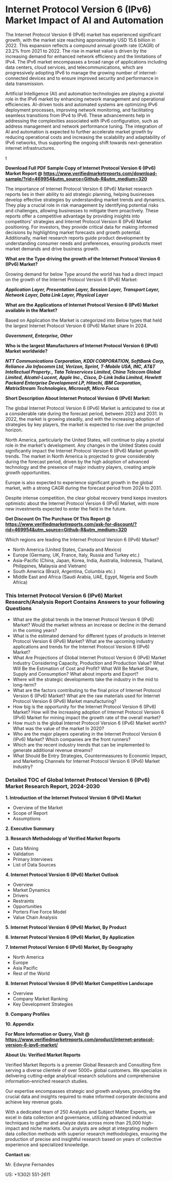 <meta name="title" content="Global Internet Protocol Version 6 (IPv6) Market Impact of AI and Automation"><meta name="description" content="The Internet Protocol Version 6 (IPv6) market has experienced significant growth, with the market size reaching approximately USD 15.6 billion in 2022. This expansion "><meta name="title" content="Internet Protocol Version 6 (IPv6) Market Size, Share, Scope, Trends, Growth, Opportunities, Analysis, Forecast"><h1>Internet Protocol Version 6 (IPv6) Market Impact of AI and Automation</h1><p>The Internet Protocol Version 6 (IPv6) market has experienced significant growth, with the market size reaching approximately USD 15.6 billion in 2022. This expansion reflects a compound annual growth rate (CAGR) of 23.2% from 2021 to 2022. The rise in market value is driven by the increasing demand for enhanced network efficiency and the limitations of IPv4. The IPv6 market encompasses a broad range of applications including data centers, cloud services, and telecommunications, which are progressively adopting IPv6 to manage the growing number of internet-connected devices and to ensure improved security and performance in data transmission.</p><p>Artificial Intelligence (AI) and automation technologies are playing a pivotal role in the IPv6 market by enhancing network management and operational efficiencies. AI-driven tools and automated systems are optimizing IPv6 deployment processes, improving network monitoring, and facilitating seamless transitions from IPv4 to IPv6. These advancements help in addressing the complexities associated with IPv6 configuration, such as address management and network performance tuning. The integration of AI and automation is expected to further accelerate market growth by reducing operational costs and increasing the scalability and adaptability of IPv6 networks, thus supporting the ongoing shift towards next-generation internet infrastructures.</p>t</p><p id="" class=""><strong>Download Full PDF Sample Copy of Internet Protocol Version 6 (IPv6) Market Report @ <a href="https://www.verifiedmarketreports.com/download-sample/?rid=469954&utm_source=Github-R&utm_medium=320" target="_blank">https://www.verifiedmarketreports.com/download-sample/?rid=469954&utm_source=Github-R&utm_medium=320</a></strong></p><p>The importance of&nbsp;Internet Protocol Version 6 (IPv6) Market research reports lies in their ability to aid strategic planning, helping businesses develop effective strategies by understanding market trends and dynamics. They play a crucial role in risk management by identifying potential risks and challenges, allowing businesses to mitigate them proactively. These reports offer a competitive advantage by providing insights into competitors' strategies and Internet Protocol Version 6 (IPv6) Market positioning. For investors, they provide critical data for making informed decisions by highlighting market forecasts and growth potential. Additionally, market research reports guide product development by understanding consumer needs and preferences, ensuring products meet market demands and drive business growth.</p><p><strong>What are the&nbsp;Type driving the growth of the Internet Protocol Version 6 (IPv6) Market?</strong></p><p id="" class="">Growing demand for below Type around the world has had a direct impact on the growth of the Internet Protocol Version 6 (IPv6) Market:</p><em><strong>Application Layer, Presentation Layer, Session Layer, Transport Layer, Network Layer, Data Link Layer, Physical Layer</strong></em></p><strong>What are the&nbsp;Applications&nbsp;of Internet Protocol Version 6 (IPv6) Market available in the Market?</strong></p><p id="" class="">Based on Application the Market is categorized into Below types that held the largest Internet Protocol Version 6 (IPv6) Market share In 2024.</p><em><strong>Government, Enterprise, Other</strong></em></p><strong>Who is the largest Manufacturers of Internet Protocol Version 6 (IPv6) Market worldwide?</strong></p><p><em><strong>NTT Communications Corporation, KDDI CORPORATION, SoftBank Corp, Reliance Jio Infocomm Ltd, Verizon, Sprint, T-Mobile USA, INC, AT&T Intellectual Property., Tata Teleservices Limited, China Telecom Global Limited, Alcatel-Lucent, Apple Inc., Cisco, D-Link India Limited, Hewlett Packard Enterprise Development LP, Hitachi, IBM Corporation, MatrixStream Technologies, Microsoft, Micro Focus</strong></em></p><p id="" class=""><strong>Short Description About Internet Protocol Version 6 (IPv6) Market:</strong></p><p>The global Internet Protocol Version 6 (IPv6) Market is anticipated to rise at a considerable rate during the forecast period, between 2023 and 2031. In 2022, the market is growing steadily, and with the increasing adoption of strategies by key players, the market is expected to rise over the projected horizon.</p><p>North America, particularly the United States, will continue to play a pivotal role in the market's development. Any changes in the United States could significantly impact the Internet Protocol Version 6 (IPv6) Market growth trends. The market in North America is projected to grow considerably during the forecast period, driven by the high adoption of advanced technology and the presence of major industry players, creating ample growth opportunities.</p><p>Europe is also expected to experience significant growth in the global market, with a strong CAGR during the forecast period from 2024 to 2031.</p><p>Despite intense competition, the clear global recovery trend keeps investors optimistic about the Internet Protocol Version 6 (IPv6) Market, with more new investments expected to enter the field in the future.</p><p id="" class=""><strong>Get Discount On The Purchase Of This Report @ <a href="https://www.verifiedmarketreports.com/ask-for-discount/?rid=469954&utm_source=Github-R&utm_medium=320" target="_blank">https://www.verifiedmarketreports.com/ask-for-discount/?rid=469954&utm_source=Github-R&utm_medium=320</a></strong></p>Which regions are leading the Internet Protocol Version 6 (IPv6) Market?</p><ul><li>North America (United States, Canada and Mexico)</li><li>Europe (Germany, UK, France, Italy, Russia and Turkey etc.)</li><li>Asia-Pacific (China, Japan, Korea, India, Australia, Indonesia, Thailand, Philippines, Malaysia and Vietnam)</li><li>South America (Brazil, Argentina, Columbia etc.)</li><li>Middle East and Africa (Saudi Arabia, UAE, Egypt, Nigeria and South Africa)</li></ul><h3 id="" class="">This Internet Protocol Version 6 (IPv6) Market Research/Analysis Report Contains Answers to your following Questions</h3><ul><li>What are the global trends in the Internet Protocol Version 6 (IPv6) Market? Would the market witness an increase or decline in the demand in the coming years?</li><li>What is the estimated demand for different types of products in Internet Protocol Version 6 (IPv6) Market? What are the upcoming industry applications and trends for the Internet Protocol Version 6 (IPv6) Market?</li><li>What Are Projections of Global Internet Protocol Version 6 (IPv6) Market Industry Considering Capacity, Production and Production Value? What Will Be the Estimation of Cost and Profit? What Will Be Market Share, Supply and Consumption? What about imports and Export?</li><li>Where will the strategic developments take the industry in the mid to long-term?</li><li>What are the factors contributing to the final price of Internet Protocol Version 6 (IPv6) Market? What are the raw materials used for Internet Protocol Version 6 (IPv6) Market manufacturing?</li><li>How big is the opportunity for the Internet Protocol Version 6 (IPv6) Market? How will the increasing adoption of Internet Protocol Version 6 (IPv6) Market for mining impact the growth rate of the overall market?</li><li>How much is the global Internet Protocol Version 6 (IPv6) Market worth? What was the value of the market In 2020?</li><li>Who are the major players operating in the Internet Protocol Version 6 (IPv6) Market? Which companies are the front runners?</li><li>Which are the recent industry trends that can be implemented to generate additional revenue streams?</li><li>What Should Be Entry Strategies, Countermeasures to Economic Impact, and Marketing Channels for Internet Protocol Version 6 (IPv6) Market Industry?</li></ul><h3 id="" class="">Detailed TOC of Global Internet Protocol Version 6 (IPv6) Market Research Report, 2024-2030</h3><p id="" class=""><strong>1. Introduction of the Internet Protocol Version 6 (IPv6) Market</strong></p><ul><li>Overview of the Market</li><li>Scope of Report</li><li>Assumptions</li></ul><p id="" class=""><strong>2. Executive Summary</strong></p><p id="" class=""><strong>3. Research Methodology of Verified Market Reports</strong></p><ul><li>Data Mining</li><li>Validation</li><li>Primary Interviews</li><li>List of Data Sources</li></ul><p id="" class=""><strong>4. Internet Protocol Version 6 (IPv6) Market Outlook</strong></p><ul><li>Overview</li><li>Market Dynamics</li><li>Drivers</li><li>Restraints</li><li>Opportunities</li><li>Porters Five Force Model</li><li>Value Chain Analysis</li></ul><p id="" class=""><strong>5. Internet Protocol Version 6 (IPv6) Market, By Product</strong></p><p id="" class=""><strong>6. Internet Protocol Version 6 (IPv6) Market, By Application</strong></p><p id="" class=""><strong>7. Internet Protocol Version 6 (IPv6) Market, By Geography</strong></p><ul><li>North America</li><li>Europe</li><li>Asia Pacific</li><li>Rest of the World</li></ul><p id="" class=""><strong>8. Internet Protocol Version 6 (IPv6) Market Competitive Landscape</strong></p><ul><li>Overview</li><li>Company Market Ranking</li><li>Key Development Strategies</li></ul><p id="" class=""><strong>9. Company Profiles</strong></p><p id="" class=""><strong>10. Appendix</strong></p><p id="" class=""><strong>For More Information or Query, Visit @ <a href="https://www.verifiedmarketreports.com/product/internet-protocol-version-6-ipv6-market/" target="_blank">https://www.verifiedmarketreports.com/product/internet-protocol-version-6-ipv6-market/</a></strong></p><p id="" class=""><strong>About Us: Verified Market Reports</strong></p><p id="" class="">Verified Market Reports is a premier Global Research and Consulting firm serving a diverse clientele of over 5000+ global customers. We specialize in delivering cutting-edge analytical research solutions and comprehensive information-enriched research studies.</p><p id="" class="">Our expertise encompasses strategic and growth analyses, providing the crucial data and insights required to make informed corporate decisions and achieve key revenue goals.</p><p id="" class="">With a dedicated team of 250 Analysts and Subject Matter Experts, we excel in data collection and governance, utilizing advanced industrial techniques to gather and analyze data across more than 25,000 high-impact and niche markets. Our analysts are adept at integrating modern data collection methods with superior research methodologies, ensuring the production of precise and insightful research based on years of collective experience and specialized knowledge.</p><p id="" class=""><strong>Contact us:</strong></p><p id="" class="">Mr. Edwyne Fernandes</p><p id="" class="">US: +1(302) 551-2611</p>